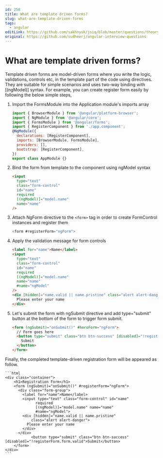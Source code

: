```yaml
---
id: 258
title: What are template driven forms?
slug: what-are-template-driven-forms
tags:
  - angular
editLink: https://github.com/sakhnyuk/jsiq/blob/master/questions/theory/angular/258.md
original: https://github.com/sudheerj/angular-interview-questions
---
```


# What are template driven forms?

Template driven forms are model-driven forms where you write the logic, validations, controls etc, in the template part of the code using directives. They are suitable for simple scenarios and uses two-way binding with [(ngModel)] syntax. For example, you can create register form easily by following the below simple steps,

1. Import the FormsModule into the Application module's imports array
   ```js
   import { BrowserModule } from '@angular/platform-browser';
   import { NgModule } from '@angular/core';
   import { FormsModule } from '@angular/forms';
   import { RegisterComponent } from './app.component';
   @NgModule({
     declarations: [RegisterComponent],
     imports: [BrowserModule, FormsModule],
     providers: [],
     bootstrap: [RegisterComponent],
   })
   export class AppModule {}
   ```
2. Bind the form from template to the component using ngModel syntax
   ```html
   <input
     type="text"
     class="form-control"
     id="name"
     required
     [(ngModel)]="model.name"
     name="name"
   />
   ```
3. Attach NgForm directive to the `<form>` tag in order to create FormControl instances and register them
   ```js
   <form #registerForm="ngForm">
   ```
4. Apply the validation message for form controls
   ```html
   <label for="name">Name</label>
   <input
     type="text"
     class="form-control"
     id="name"
     required
     [(ngModel)]="model.name"
     name="name"
     #name="ngModel"
   />
   <div [hidden]="name.valid || name.pristine" class="alert alert-danger">
     Please enter your name
   </div>
   ```
5. Let's submit the form with ngSubmit directive and add type="submit" button at the bottom of the form to trigger form submit.
   ```html
   <form (ngSubmit)="onSubmit()" #heroForm="ngForm">
     // Form goes here
     <button type="submit" class="btn btn-success" [disabled]="!registerForm.form.valid">
       Submit
     </button>
   </form>
   ```

Finally, the completed template-driven registration form will be appeared as follow.

    ```html
    <div class="container">
        <h1>Registration Form</h1>
        <form (ngSubmit)="onSubmit()" #registerForm="ngForm">
          <div class="form-group">
            <label for="name">Name</label>
            <input type="text" class="form-control" id="name"
                  required
                  [(ngModel)]="model.name" name="name"
                  #name="ngModel">
            <div [hidden]="name.valid || name.pristine"
                class="alert alert-danger">
              Please enter your name
            </div>
          </div>
                <button type="submit" class="btn btn-success" [disabled]="!registerForm.form.valid">Submit</button>
        </form>
    </div>
    ```